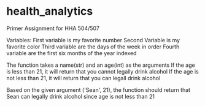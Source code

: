 # health_analytics
Primer Assignment for HHA 504/507

Variables:
First variable is my favorite number
Second Variable is my favorite color
Third variable are the days of the week in order
Fourth variable are the first six months of the year indexed

The function takes a name(str) and an age(int) as the arguments
If the age is less than 21, it will return that you cannot legally drink alcohol
If the age is not less than 21, it will return that you can legall drink alcohol

Based on the given argument ('Sean', 21), the function should return that Sean can legally drink alcohol since age is not less than 21

